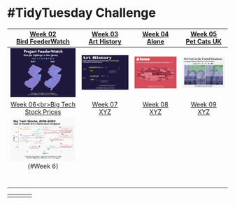 # #TidyTuesday Challenge

<!-- table header, followed by pictures link -->

|    [Week 02<br>Bird FeederWatch](https://github.com/poncest/tidytuesday/tree/main/2023/Week_02)     | [Week 03<br>Art History](https://github.com/poncest/tidytuesday/tree/main/2023/Week_03) | [Week 04<br>Alone](https://github.com/poncest/tidytuesday/tree/main/2023/Week_04) | [Week 05<br>Pet Cats UK](https://github.com/poncest/tidytuesday/tree/main/2023/Week_05) |
|:----------------:|:----------------:|:----------------:|:----------------:|
|                                 ![](Week_02/2023_02.png "Week 02")                                  |                           ![](Week_03/2023_03.png "Week 03")                            |                        ![](Week_04/2023_04.png "Week 04")                         |                           ![](Week_05/2023_05.png "Week 05")                            |
| [Week 06\<br\>Big Tech Stock Prices](https://github.com/poncest/tidytuesday/tree/main/2023/Week_06) |     [Week 07<br>XYZ](https://github.com/poncest/tidytuesday/tree/main/2023/Week_07)     |  [Week 08<br>XYZ](https://github.com/poncest/tidytuesday/tree/main/2023/Week_08)  |     [Week 09<br>XYZ](https://github.com/poncest/tidytuesday/tree/main/2023/Week_09)     |
|                                  ![](Week_06/2023_06.png){#Week 6}                                  |                                                                                         |                                                                                   |                                                                                         |
|                                                                                                     |                                                                                         |                                                                                   |                                                                                         |
|                                                                                                     |                                                                                         |                                                                                   |                                                                                         |
|                                                                                                     |                                                                                         |                                                                                   |                                                                                         |
|                                                                                                     |                                                                                         |                                                                                   |                                                                                         |
|                                                                                                     |                                                                                         |                                                                                   |                                                                                         |
|                                                                                                     |                                                                                         |                                                                                   |                                                                                         |
|                                                                                                     |                                                                                         |                                                                                   |                                                                                         |

|     |     |     |     |
|-----|-----|-----|-----|
|     |     |     |     |
